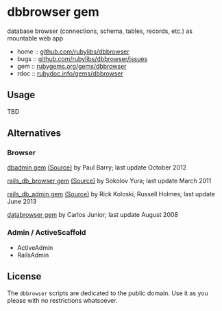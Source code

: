 # dbbrowser gem

database browser (connections, schema, tables, records, etc.) as mountable web app

* home  :: [github.com/rubylibs/dbbrowser](https://github.com/rubylibs/dbbrowser)
* bugs  :: [github.com/rubylibs/dbbrowser/issues](https://github.com/rubylibs/dbbrowser/issues)
* gem   :: [rubygems.org/gems/dbbrowser](https://rubygems.org/gems/dbbrowser)
* rdoc  :: [rubydoc.info/gems/dbbrowser](http://rubydoc.info/gems/dbbrowser)

## Usage

TBD

## Alternatives

### Browser

[dbadmin gem](https://rubygems.org/gems/dbadmin) [(Source)](https://github.com/pjb3/dbadmin) by Paul Barry; last update October 2012

[rails_db_browser gem](https://rubygems.org/gems/rails_db_browser) [(Source)](https://github.com/funny-falcon/rails_db_browser) by Sokolov Yura; last update March 2011

[rails_db_admin gem](https://rubygems.org/gems/rails_db_admin) [(Source)](https://github.com/portablemind/compass_agile_enterprise) by Rick Koloski, Russell Holmes; last update June 2013

[databrowser gem](https://rubygems.org/gems/databrowser) by Carlos Junior; last update August 2008



### Admin / ActiveScaffold

- ActiveAdmin
- RailsAdmin


## License

The `dbbrowser` scripts are dedicated to the public domain.
Use it as you please with no restrictions whatsoever.
